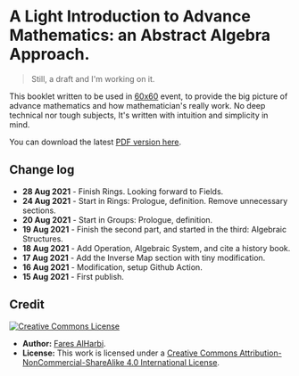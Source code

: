 # A Light Introduction to Advance Mathematics: an Abstract Algebra Approach.

> Still, a draft and I'm working on it.

This booklet written to be used in [60x60](https://salla.sa/durba/RYePmz) event, to provide the big picture of advance mathematics and how mathematician's really work. No deep technical nor tough subjects, It's written with intuition and simplicity in mind. 

You can download the latest [PDF version here](https://github.com/Faares/60x60booklet/blob/master/main.pdf). 
## Change log
* **28 Aug 2021** - Finish Rings. Looking forward to Fields.
* **24 Aug 2021** - Start in Rings: Prologue, definition. Remove unnecessary sections.
* **20 Aug 2021** - Start in Groups: Prologue, definition.
* **19 Aug 2021** - Finish the second part, and started in the third: Algebraic Structures.
* **18 Aug 2021** - Add Operation, Algebraic System, and cite a history book. 
* **17 Aug 2021** - Add the Inverse Map section with tiny modification. 
* **16 Aug 2021** - Modification, setup Github Action. 
* **15 Aug 2021** - First publish.

## Credit

<a rel="license" href="http://creativecommons.org/licenses/by-nc-sa/4.0/"><img alt="Creative Commons License" style="border-width:0" src="https://i.creativecommons.org/l/by-nc-sa/4.0/88x31.png" /></a>

- **Author:** [Fares AlHarbi](https://faares.com).
- **License:** This work is licensed under a <a rel="license" href="http://creativecommons.org/licenses/by-nc-sa/4.0/">Creative Commons Attribution-NonCommercial-ShareAlike 4.0 International License</a>.
